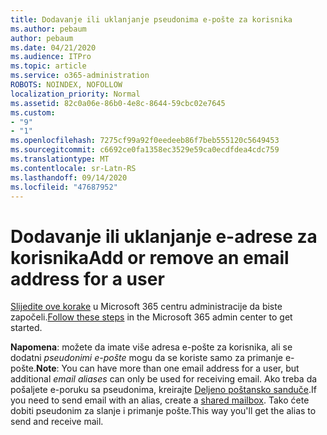 ```yaml
---
title: Dodavanje ili uklanjanje pseudonima e-pošte za korisnika
ms.author: pebaum
author: pebaum
ms.date: 04/21/2020
ms.audience: ITPro
ms.topic: article
ms.service: o365-administration
ROBOTS: NOINDEX, NOFOLLOW
localization_priority: Normal
ms.assetid: 82c0a06e-86b0-4e8c-8644-59cbc02e7645
ms.custom:
- "9"
- "1"
ms.openlocfilehash: 7275cf99a92f0eedeeb86f7beb555120c5649453
ms.sourcegitcommit: c6692ce0fa1358ec3529e59ca0ecdfdea4cdc759
ms.translationtype: MT
ms.contentlocale: sr-Latn-RS
ms.lasthandoff: 09/14/2020
ms.locfileid: "47687952"
---
```

# <a name="add-or-remove-an-email-address-for-a-user"></a><span data-ttu-id="b5b75-102">Dodavanje ili uklanjanje e-adrese za korisnika</span><span class="sxs-lookup"><span data-stu-id="b5b75-102">Add or remove an email address for a user</span></span>

<span data-ttu-id="b5b75-103">[Slijedite ove korake](https://portal.office.com/AdminPortal/Home#/AssistedGuide/addemailoptions) u Microsoft 365 centru administracije da biste započeli.</span><span class="sxs-lookup"><span data-stu-id="b5b75-103">[Follow these steps](https://portal.office.com/AdminPortal/Home#/AssistedGuide/addemailoptions) in the Microsoft 365 admin center to get started.</span></span>

 <span data-ttu-id="b5b75-104">**Napomena**: možete da imate više adresa e-pošte za korisnika, ali se dodatni  *pseudonimi e-pošte*  mogu da se koriste samo za primanje e-pošte.</span><span class="sxs-lookup"><span data-stu-id="b5b75-104">**Note**: You can have more than one email address for a user, but additional  *email aliases*  can only be used for receiving email.</span></span> <span data-ttu-id="b5b75-105">Ako treba da pošaljete e-poruku sa pseudonima, kreirajte [Deljeno poštansko sanduče](https://docs.microsoft.com/microsoft-365/admin/email/create-a-shared-mailbox).</span><span class="sxs-lookup"><span data-stu-id="b5b75-105">If you need to send email with an alias, create a [shared mailbox](https://docs.microsoft.com/microsoft-365/admin/email/create-a-shared-mailbox).</span></span> <span data-ttu-id="b5b75-106">Tako ćete dobiti pseudonim za slanje i primanje pošte.</span><span class="sxs-lookup"><span data-stu-id="b5b75-106">This way you'll get the alias to send and receive mail.</span></span>
  